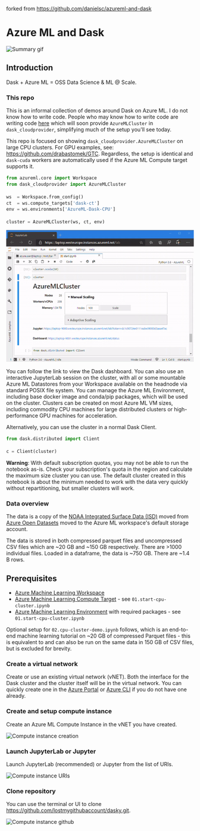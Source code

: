 forked from https://github.com/danielsc/azureml-and-dask

# Azure ML and Dask 

![Summary gif](media/describe.gif)

## Introduction

Dask + Azure ML = OSS Data Science & ML @ Scale.

### This repo
This is an informal collection of demos around Dask on Azure ML. I do not know how to write code. People who may know how to write code are writing code [here](https://github.com/drabastomek/dask-cloudprovider) which will soon provide `AzureMLCluster` in `dask_cloudprovider`, simplifying much of the setup you'll see today. 

This repo is focused on showing `dask_cloudprovider.AzureMLCluster` on large CPU clusters. For GPU examples, see: https://github.com/drabastomek/GTC. Regardless, the setup is identical and `dask-cuda` workers are automatically used if the Azure ML Compute target supports it. 

```python
from azureml.core import Workspace
from dask_cloudprovider import AzureMLCluster

ws  = Workspace.from_config()
ct  = ws.compute_targets['dask-ct']
env = ws.environments['AzureML-Dask-CPU']

cluster = AzureMLCluster(ws, ct, env)
```

![Widget](media/widget.gif)

You can follow the link to view the Dask dashboard. You can also use an interactive JupyterLab session on the cluster, with all or some mountable Azure ML Datastores from your Workspace available on the headnode via standard POSIX file system. You can manage the Azure ML Environment, including base docker image and conda/pip packages, which will be used on the cluster. Clusters can be created on most Azure ML VM sizes, including commodity CPU machines for large distributed clusters or high-performance GPU machines for acceleration.

Alternatively, you can use the cluster in a normal Dask Client.

```python
from dask.distributed import Client

c = Client(cluster)
```

**Warning**: With default subscription quotas, you may not be able to run the notebook as-is. Check your subscription's quota in the region and calculate the maximum size cluster you can use. The default cluster created in this notebook is about the minimum needed to work with the data very quickly without repartitioning, but smaller clusters will work.

### Data overview

The data is a copy of the [NOAA Integrated Surface Data (ISD)](https://azure.microsoft.com/services/open-datasets/catalog/noaa-integrated-surface-data/) moved from [Azure Open Datasets](https://azure.microsoft.com/services/open-datasets/catalog/) moved to the Azure ML workspace's default storage account. 

The data is stored in both compressed parquet files and uncompressed CSV files which are ~20 GB and ~150 GB respectively. There are >1000 individual files. Loaded in a dataframe, the data is ~750 GB. There are ~1.4 B rows.

## Prerequisites

* [Azure Machine Learning Workspace](https://aka.ms/azureml/workspace)
* [Azure Machine Learning Compute Target](https://aka.ms/azureml/computetarget) - see `01.start-cpu-cluster.ipynb`
* [Azure Machine Learning Environment](https://aka.ms/azureml/environments) with required packages - see `01.start-cpu-cluster.ipynb`

Optional setup for `02.cpu-cluster-demo.ipynb` follows, which is an end-to-end machine learning tutorial on ~20 GB of compressed Parquet files - this is equivalent to and can also be run on the same data in 150 GB of CSV files, but is excluded for brevity. 

### Create a virtual network 

Create or use an existing virtual network (vNET). Both the interface for the Dask cluster and the cluster itself will be in the virtual network. You can quickly create one in the [Azure Portal](https://docs.microsoft.com/en-us/azure/virtual-network/quick-create-portal) or [Azure CLI](https://docs.microsoft.com/en-us/azure/virtual-network/quick-create-cli) if you do not have one already.

### Create and setup compute instance 

Create an Azure ML Compute Instance in the vNET you have created.

![Compute instance creation](media/instance-create.png)

### Launch JupyterLab or Jupyter

Launch JupyterLab (recommended) or Jupyter from the list of URIs. 

![Compute instance URIs](media/instance-launch.png)

### Clone repository

You can use the terminal or UI to clone https://github.com/lostmygithubaccount/dasky.git.

![Compute instance github](media/instance-github.png)
